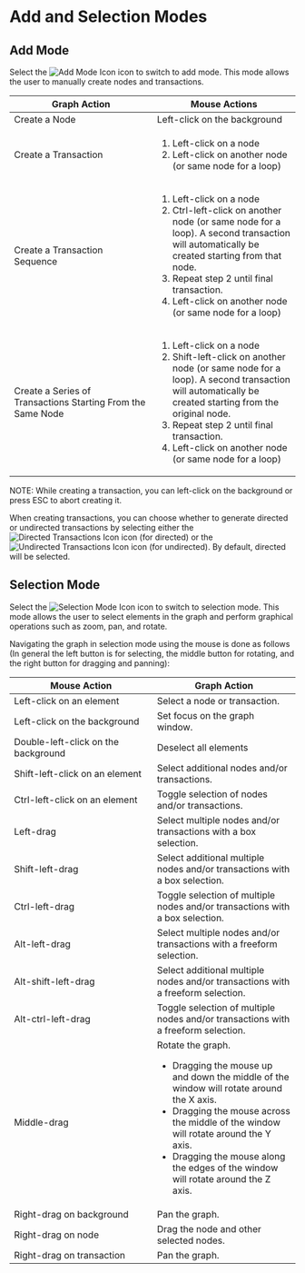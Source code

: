 # Add and Selection Modes

## Add Mode

Select the <img src="../ext/docs/CoreInteractiveGraph/src/au/gov/asd/tac/constellation/graph/interaction/resources/add.png" alt="Add Mode
Icon" />
icon to switch to add mode. This mode allows the user to manually create
nodes and transactions.

<table class="table table-striped">
<colgroup>
<col style="width: 50%" />
<col style="width: 50%" />
</colgroup>
<thead>
<tr class="header">
<th>Graph Action</th>
<th>Mouse Actions</th>
</tr>
</thead>
<tbody>
<tr class="odd">
<td>Create a Node</td>
<td>Left-click on the background</td>
</tr>
<tr class="even">
<td>Create a Transaction</td>
<td><ol>
<li>Left-click on a node</li>
<li>Left-click on another node (or same node for a loop)</li>
</ol></td>
</tr>
<tr class="odd">
<td>Create a Transaction Sequence</td>
<td><ol>
<li>Left-click on a node</li>
<li>Ctrl-left-click on another node (or same node for a loop). A second transaction will automatically be created starting from that node.</li>
<li>Repeat step 2 until final transaction.</li>
<li>Left-click on another node (or same node for a loop)</li>
</ol></td>
</tr>
<tr class="even">
<td>Create a Series of Transactions Starting From the Same Node</td>
<td><ol>
<li>Left-click on a node</li>
<li>Shift-left-click on another node (or same node for a loop). A second transaction will automatically be created starting from the original node.</li>
<li>Repeat step 2 until final transaction.</li>
<li>Left-click on another node (or same node for a loop)</li>
</ol></td>
</tr>
</tbody>
</table>

NOTE: While creating a transaction, you can left-click on the background
or press ESC to abort creating it.

When creating transactions, you can choose whether to generate directed
or undirected transactions by selecting either the <img src="../ext/docs/CoreInteractiveGraph/src/au/gov/asd/tac/constellation/graph/interaction/resources/directed.png" alt="Directed
Transactions Icon" />
icon (for directed) or the <img src="../ext/docs/CoreInteractiveGraph/src/au/gov/asd/tac/constellation/graph/interaction/resources/undirected.png" alt="Undirected Transactions
Icon" />
icon (for undirected). By default, directed will be selected.

## Selection Mode

Select the <img src="../ext/docs/CoreInteractiveGraph/src/au/gov/asd/tac/constellation/graph/interaction/resources/select.png" alt="Selection Mode
Icon" />
icon to switch to selection mode. This mode allows the user to select
elements in the graph and perform graphical operations such as zoom,
pan, and rotate.

Navigating the graph in selection mode using the mouse is done as
follows (In general the left button is for selecting, the middle button
for rotating, and the right button for dragging and panning):

<table class="table table-striped">
<colgroup>
<col style="width: 50%" />
<col style="width: 50%" />
</colgroup>
<thead>
<tr class="header">
<th>Mouse Action</th>
<th>Graph Action</th>
</tr>
</thead>
<tbody>
<tr class="odd">
<td>Left-click on an element</td>
<td>Select a node or transaction.</td>
</tr>
<tr class="even">
<td>Left-click on the background</td>
<td>Set focus on the graph window.</td>
</tr>
<tr class="odd">
<td>Double-left-click on the background</td>
<td>Deselect all elements</td>
</tr>
<tr class="even">
<td>Shift-left-click on an element</td>
<td>Select additional nodes and/or transactions.</td>
</tr>
<tr class="odd">
<td>Ctrl-left-click on an element</td>
<td>Toggle selection of nodes and/or transactions.</td>
</tr>
<tr class="even">
<td>Left-drag</td>
<td>Select multiple nodes and/or transactions with a box selection.</td>
</tr>
<tr class="odd">
<td>Shift-left-drag</td>
<td>Select additional multiple nodes and/or transactions with a box selection.</td>
</tr>
<tr class="even">
<td>Ctrl-left-drag</td>
<td>Toggle selection of multiple nodes and/or transactions with a box selection.</td>
</tr>
<tr class="odd">
<td>Alt-left-drag</td>
<td>Select multiple nodes and/or transactions with a freeform selection.</td>
</tr>
<tr class="even">
<td>Alt-shift-left-drag</td>
<td>Select additional multiple nodes and/or transactions with a freeform selection.</td>
</tr>
<tr class="odd">
<td>Alt-ctrl-left-drag</td>
<td>Toggle selection of multiple nodes and/or transactions with a freeform selection.</td>
</tr>
<tr class="even">
<td>Middle-drag</td>
<td>Rotate the graph.
<ul>
<li>Dragging the mouse up and down the middle of the window will rotate around the X axis.</li>
<li>Dragging the mouse across the middle of the window will rotate around the Y axis.</li>
<li>Dragging the mouse along the edges of the window will rotate around the Z axis.</li>
</ul></td>
</tr>
<tr class="odd">
<td>Right-drag on background</td>
<td>Pan the graph.</td>
</tr>
<tr class="even">
<td>Right-drag on node</td>
<td>Drag the node and other selected nodes.</td>
</tr>
<tr class="odd">
<td>Right-drag on transaction</td>
<td>Pan the graph.</td>
</tr>
</tbody>
</table>

